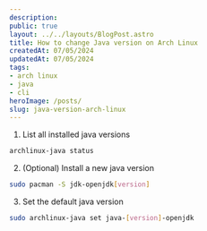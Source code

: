 ```yaml
---
description:
public: true
layout: ../../layouts/BlogPost.astro
title: How to change Java version on Arch Linux
createdAt: 07/05/2024
updatedAt: 07/05/2024
tags:
- arch linux
- java
- cli
heroImage: /posts/
slug: java-version-arch-linux
---
```


1. List all installed java versions

```bash
archlinux-java status
```

2. (Optional) Install a new java version

```bash
sudo pacman -S jdk-openjdk[version]
```

3. Set the default java version

```bash
sudo archlinux-java set java-[version]-openjdk
```
